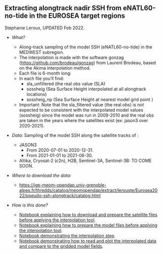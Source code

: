 ## Extracting alongtrack nadir SSH from eNATL60-no-tide in the EUROSEA target regions
Stephanie Leroux, UPDATED Feb 2022.

* _What?_ 
  - Along-track sampling of the model SSH (eNATL60-no-tide) in the MEDWEST subregion. 
  - The interpolation is made with the software gonzag (https://github.com/brodeau/gonzag) from Laurent Brodeau,  based on  the Akima interpolation method.
  - Each file is 6-month long:
  - In each file you’ll find:
    - sla_unfiltered (the real obs value (SLA)
    - sossheig (Sea Surface Height interpolated at all alongtrack locations)
    - sossheig_np (Sea Surface Height at nearest model grid point )
  - Important: Note that the sla_filtered value (the real obs) is _not_ expected to be consistent with the interpolated model values (sossheig) since the model was run in 2009-2010 and the real obs are taken in the years where the satellites exist (ex: jason3 over 2020-2021).

* _Data:_
Sampling of the model SSH along the satellite tracks of :
  - JASON3
    - From 2020-07-01 to 2020-12-31.
    - From 2021-01-01 to 2021-06-30.
  - Altika, Cryosat-2 (c2n), H2B, Sentinel-3A, Sentinel-3B: TO COME SOON.

* _Where to download the data:_
  - https://ige-meom-opendap.univ-grenoble-alpes.fr/thredds/catalog/meomopendap/extract/lerouste/Eurosea2022/pseudo-ssh-alongtrack/catalog.html


* _How is this done?_
  - [Notebook explaining how to download and prepare the satellite files before applying the interpolation tool](https://github.com/ocean-next/EUROSEA/tree/main/notebooks).
  - [Notebook explaining how to prepare the model files before applying the interpolation tool](https://github.com/ocean-next/EUROSEA/tree/main/notebooks).
  - [Notebook demonstrating the interpolation step](https://github.com/ocean-next/EUROSEA/tree/main/notebooks/2022-02-18_interpolation_alongtrack.ipynb).
  - [Notebook demonstrating how to read and plot the interpolated data and compare to the gridded model fields](https://github.com/ocean-next/EUROSEA/tree/main/notebooks/2022-02-18_plot_and_check_alontrack.ipynb).
